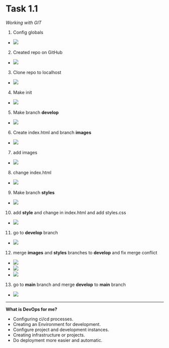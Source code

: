 # Task 1.1
*Working with GIT*

1. Config globals
* ![](sreen/screen1.png)

2. Created repo on GitHub 
* ![](sreen/screen2.png)

3. Clone repo to localhost
* ![](sreen/screen3.png)

4. Make init
* ![](sreen/screen4.png)

5. Make branch **develop**
* ![](sreen/screen5.png)

6. Create index.html and branch **images**
* ![](sreen/screen6.png)

7. add images 
* ![](sreen/screen7.png)

8. change index.html
* ![](sreen/screen8.png)

9. Make branch **styles**
* ![](sreen/screen9.png)

10. add **style** and change in index.html and add styles.css
* ![](sreen/screen10.png)

11. go to **develop** branch
* ![](sreen/screen11.png)

12. merge **images** and **styles** branches to **develop** and fix merge conflict
* ![](sreen/screen12.png)
* ![](sreen/screen13.png)
* ![](sreen/screen14.png)

13. go to **main** branch and merge **develop** to **main** branch
* ![](sreen/screen15.png)

------------
**What is DevOps for me?**

* Configuring ci/cd processes.
* Creating an Environment for development.
* Configure project and development instances.
* Creating infrastructure or projects.
* Do deployment more easier and automatic.